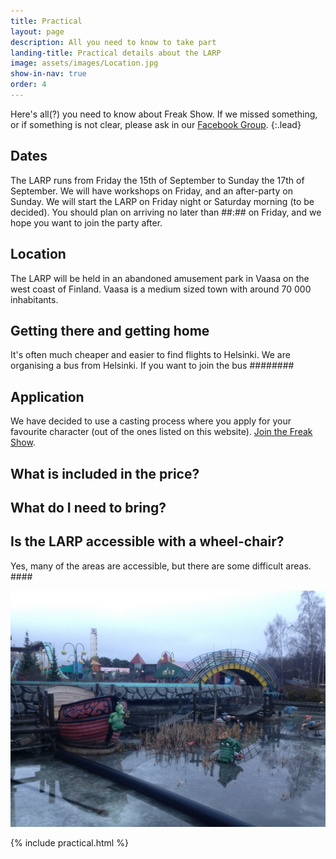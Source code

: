```yaml
---
title: Practical
layout: page
description: All you need to know to take part
landing-title: Practical details about the LARP
image: assets/images/Location.jpg
show-in-nav: true
order: 4
---
```


<div class="row">

<div class="6u 12u(small)" markdown="1">

Here's all(?) you need to know about Freak Show. If we missed something, or if something is not clear, please ask in our <a href="" target="_blank">Facebook Group</a>.
{:.lead}

## Dates

The LARP runs from Friday the 15th of September to Sunday the 17th of September. We will have workshops on Friday, and an after-party on Sunday. We will start the LARP on Friday night or Saturday morning (to be decided). You should plan on arriving no later than ##:## on Friday, and we hope you want to join the party after.

## Location

The LARP will be held in an abandoned amusement park in Vaasa on the west coast of Finland. Vaasa is a medium sized town with around 70 000 inhabitants.

## Getting there and getting home

It's often much cheaper and easier to find flights to Helsinki. We are organising a bus from Helsinki. If you want to join the bus ########

## Application

We have decided to use a casting process where you apply for your favourite character (out of the ones listed on this website). <a href="apply.html">Join the Freak Show</a>.

## What is included in the price?

## What do I need to bring?

## Is the LARP accessible with a wheel-chair?

Yes, many of the areas are accessible, but there are some difficult areas. ####




</div>


<div class="6u 12u(small)">

<img src="assets/images/Location2.jpg" class="image fit" alt="Picture of location"/>

{% include practical.html %}

</div>

</div>
